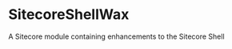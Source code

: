 SitecoreShellWax
==================

A Sitecore module containing enhancements to the Sitecore Shell